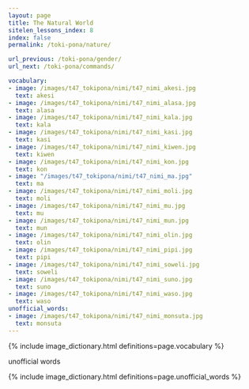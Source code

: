 ```yaml
---
layout: page
title: The Natural World
sitelen_lessons_index: 8
index: false
permalink: /toki-pona/nature/

url_previous: /toki-pona/gender/
url_next: /toki-pona/commands/

vocabulary:
- image: /images/t47_tokipona/nimi/t47_nimi_akesi.jpg
  text: akesi
- image: /images/t47_tokipona/nimi/t47_nimi_alasa.jpg
  text: alasa
- image: /images/t47_tokipona/nimi/t47_nimi_kala.jpg
  text: kala
- image: /images/t47_tokipona/nimi/t47_nimi_kasi.jpg
  text: kasi
- image: /images/t47_tokipona/nimi/t47_nimi_kiwen.jpg
  text: kiwen
- image: /images/t47_tokipona/nimi/t47_nimi_kon.jpg
  text: kon
- image: "/images/t47_tokipona/nimi/t47_nimi_ma.jpg"
  text: ma
- image: /images/t47_tokipona/nimi/t47_nimi_moli.jpg
  text: moli
- image: /images/t47_tokipona/nimi/t47_nimi_mu.jpg
  text: mu
- image: /images/t47_tokipona/nimi/t47_nimi_mun.jpg
  text: mun
- image: /images/t47_tokipona/nimi/t47_nimi_olin.jpg
  text: olin
- image: /images/t47_tokipona/nimi/t47_nimi_pipi.jpg
  text: pipi
- image: /images/t47_tokipona/nimi/t47_nimi_soweli.jpg
  text: soweli
- image: /images/t47_tokipona/nimi/t47_nimi_suno.jpg
  text: suno
- image: /images/t47_tokipona/nimi/t47_nimi_waso.jpg
  text: waso
unofficial_words:
- image: /images/t47_tokipona/nimi/t47_nimi_monsuta.jpg
  text: monsuta
---
```


{% include image_dictionary.html definitions=page.vocabulary %}

unofficial words

{% include image_dictionary.html definitions=page.unofficial_words %}
